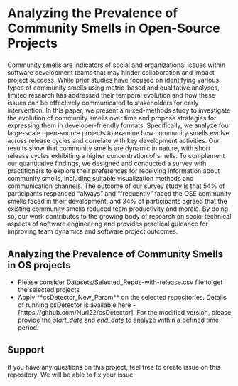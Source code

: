 # Analyzing the Prevalence of Community Smells in Open-Source Projects

### 
Community smells are indicators of social and organizational issues within software development
teams that may hinder collaboration and impact project success. While prior studies have focused
on identifying various types of community smells using metric-based and qualitative analyses, limited
research has addressed their temporal evolution and how these issues can be effectively communicated to
stakeholders for early intervention. In this paper, we present a mixed-methods study to investigate the
evolution of community smells over time and propose strategies for expressing them in developer-friendly
formats. Specifically, we analyze four large-scale open-source projects to examine how community smells
evolve across release cycles and correlate with key development activities. Our results show that community
smells are dynamic in nature, with short release cycles exhibiting a higher concentration of smells.
To complement our quantitative findings, we designed and conducted a survey with practitioners to
explore their preferences for receiving information about community smells, including suitable visualization
methods and communication channels. The outcome of our survey study is that 54% of participants
responded “always” and “frequently” faced the OSE community smells faced in their development, and
34% of participants agreed that the existing community smells reduced team productivity and morale.
By doing so, our work contributes to the growing body of research on socio-technical aspects of software
engineering and provides practical guidance for improving team dynamics and software project outcomes.

## Analyzing the Prevalence of Community Smells in OS projects

<ul>
    <li>Please consider Datasets/Selected_Repos-with-release.csv file to get the selected projects</li>
    <li>Apply **csDetector_New_Param** on the selected repositories. Details of running csDetector is available here - [https://github.com/Nuri22/csDetector]. For the modified version, please provide the <i>start_date</i> and <i>end_date</i> to analyze within a defined time period.  </li>
</ul>


## Support

If you have any questions on this project, feel free to create issue on this repository. We will be able to fix your issue.
